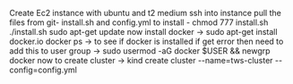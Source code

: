 Create Ec2 instance with ubuntu and t2 medium
ssh into instance
pull the files from git- install.sh and config.yml
to install - chmod 777 install.sh 
./install.sh
sudo apt-get update
now install docker -> sudo apt-get install docker.io
docker ps -> to see if docker is installed
if get error then need to add this to user group -> sudo usermod -aG docker $USER && newgrp docker
now to create cluster -> kind create cluster   --name=tws-cluster --config=config.yml
